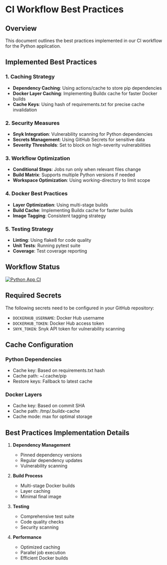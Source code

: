 # CI Workflow Best Practices

## Overview

This document outlines the best practices implemented in our CI workflow for the Python application.

## Implemented Best Practices

### 1. Caching Strategy

- **Dependency Caching**: Using actions/cache to store pip dependencies
- **Docker Layer Caching**: Implementing Buildx cache for faster Docker builds
- **Cache Keys**: Using hash of requirements.txt for precise cache invalidation

### 2. Security Measures

- **Snyk Integration**: Vulnerability scanning for Python dependencies
- **Secrets Management**: Using GitHub Secrets for sensitive data
- **Severity Thresholds**: Set to block on high-severity vulnerabilities

### 3. Workflow Optimization

- **Conditional Steps**: Jobs run only when relevant files change
- **Build Matrix**: Supports multiple Python versions if needed
- **Workspace Optimization**: Using working-directory to limit scope

### 4. Docker Best Practices

- **Layer Optimization**: Using multi-stage builds
- **Build Cache**: Implementing Buildx cache for faster builds
- **Image Tagging**: Consistent tagging strategy

### 5. Testing Strategy

- **Linting**: Using flake8 for code quality
- **Unit Tests**: Running pytest suite
- **Coverage**: Test coverage reporting

## Workflow Status

[![Python App CI](https://github.com/HaidarJbeily7/s25-core-course-labs/actions/workflows/python-app-ci.yml/badge.svg)](https://github.com/HaidarJbeily7/s25-core-course-labs/actions/workflows/python-app-ci.yml)

## Required Secrets

The following secrets need to be configured in your GitHub repository:

- `DOCKERHUB_USERNAME`: Docker Hub username
- `DOCKERHUB_TOKEN`: Docker Hub access token
- `SNYK_TOKEN`: Snyk API token for vulnerability scanning

## Cache Configuration

### Python Dependencies

- Cache key: Based on requirements.txt hash
- Cache path: ~/.cache/pip
- Restore keys: Fallback to latest cache

### Docker Layers

- Cache key: Based on commit SHA
- Cache path: /tmp/.buildx-cache
- Cache mode: max for optimal storage

## Best Practices Implementation Details

1. **Dependency Management**

   - Pinned dependency versions
   - Regular dependency updates
   - Vulnerability scanning

2. **Build Process**

   - Multi-stage Docker builds
   - Layer caching
   - Minimal final image

3. **Testing**

   - Comprehensive test suite
   - Code quality checks
   - Security scanning

4. **Performance**
   - Optimized caching
   - Parallel job execution
   - Efficient Docker builds
